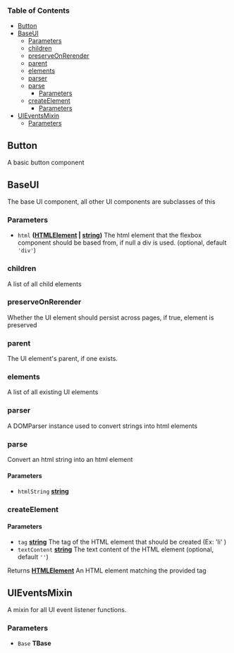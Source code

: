 <!-- Generated by documentation.js. Update this documentation by updating the source code. -->

### Table of Contents

*   [Button][1]
*   [BaseUI][2]
    *   [Parameters][3]
    *   [children][4]
    *   [preserveOnRerender][5]
    *   [parent][6]
    *   [elements][7]
    *   [parser][8]
    *   [parse][9]
        *   [Parameters][10]
    *   [createElement][11]
        *   [Parameters][12]
*   [UIEventsMixin][13]
    *   [Parameters][14]

## Button

A basic button component

## BaseUI

The base UI component, all other UI components are subclasses of this

### Parameters

*   `html` **([HTMLElement][15] | [string][16])** The html element that the flexbox component should be based from, if null a div is used. (optional, default `'div'`)

### children

A list of all child elements

### preserveOnRerender

Whether the UI element should persist across pages, if true, element is preserved

### parent

The UI element's parent, if one exists.

### elements

A list of all existing UI elements

### parser

A DOMParser instance used to convert strings into html elements

### parse

Convert an html string into an html element

#### Parameters

*   `htmlString` **[string][16]**&#x20;

### createElement

#### Parameters

*   `tag` **[string][16]** The tag of the HTML element that should be created (Ex: 'li' )
*   `textContent` **[string][16]** The text content of the HTML element (optional, default `''`)

Returns **[HTMLElement][15]** An HTML element matching the provided tag

## UIEventsMixin

A mixin for all UI event listener functions.

### Parameters

*   `Base` **TBase**&#x20;

[1]: #button

[2]: #baseui

[3]: #parameters

[4]: #children

[5]: #preserveonrerender

[6]: #parent

[7]: #elements

[8]: #parser

[9]: #parse

[10]: #parameters-1

[11]: #createelement

[12]: #parameters-2

[13]: #uieventsmixin

[14]: #parameters-3

[15]: https://developer.mozilla.org/docs/Web/HTML/Element

[16]: https://developer.mozilla.org/docs/Web/JavaScript/Reference/Global_Objects/String
